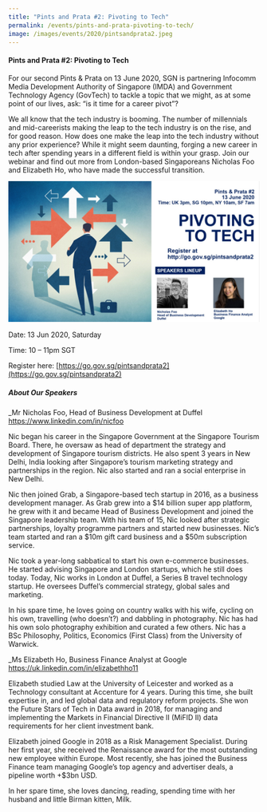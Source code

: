 ```yaml
---
title: "Pints and Prata #2: Pivoting to Tech"
permalink: /events/pints-and-prata-pivoting-to-tech/
image: /images/events/2020/pintsandprata2.jpeg
---
```


#### Pints and Prata #2: Pivoting to Tech

For our second Pints & Prata on 13 June 2020, SGN is partnering Infocomm Media Development Authority of Singapore (IMDA) and Government Technology Agency (GovTech) to tackle a topic that we might, as at some point of our lives, ask: “is it time for a career pivot”?

We all know that the tech industry is booming. The number of millennials and mid-careerists making the leap to the tech industry is on the rise, and for good reason. How does one make the leap into the tech industry without any prior experience? While it might seem daunting, forging a new career in tech after spending years in a different field is within your grasp. Join our webinar and find out more from London-based Singaporeans Nicholas Foo and Elizabeth Ho, who have made the successful transition.

![Image](/images/events/2020/pintsandprata2.jpeg)

Date: 13 Jun 2020, Saturday

Time: 10 – 11pm SGT  

Register here: [https://go.gov.sg/pintsandprata2](https://go.gov.sg/pintsandprata2)  

##### About Our Speakers

_Mr Nicholas Foo, Head of Business Development at Duffel
https://www.linkedin.com/in/nicfoo

Nic began his career in the Singapore Government at the Singapore Tourism Board. There, he oversaw as head of department the strategy and development of Singapore tourism districts. He also spent 3 years in New Delhi, India looking after Singapore’s tourism marketing strategy and partnerships in the region. Nic also started and ran a social enterprise in New Delhi. 
 
Nic then joined Grab, a Singapore-based tech startup in 2016, as a business development manager. As Grab grew into a $14 billion super app platform, he grew with it and became Head of Business Development and joined the Singapore leadership team. With his team of 15, Nic looked after strategic partnerships, loyalty programme partners and started new businesses. Nic’s team started and ran a $10m gift card business and a $50m subscription service.
 
Nic took a year-long sabbatical to start his own e-commerce businesses. He started advising Singapore and London startups, which he still does today. Today, Nic works in London at Duffel, a Series B travel technology startup. He oversees Duffel’s commercial strategy, global sales and marketing.
 
In his spare time, he loves going on country walks with his wife, cycling on his own, travelling (who doesn’t?) and dabbling in photography. Nic has had his own solo photography exhibition and curated a few others. Nic has a BSc Philosophy, Politics, Economics (First Class) from the University of Warwick.


_Ms Elizabeth Ho, Business Finance Analyst at Google
https://uk.linkedin.com/in/elizabethho11

Elizabeth studied Law at the University of Leicester and worked as a Technology consultant at Accenture for 4 years. During this time, she built expertise in, and led global data and regulatory reform projects. She won the Future Stars of Tech in Data award in 2018, for managing and implementing the Markets in Financial Directive II (MiFID II) data requirements for her client investment bank.
 
Elizabeth joined Google in 2018 as a Risk Management Specialist. During her first year, she received the Renaissance award for the most outstanding new employee within Europe. Most recently, she has joined the Business Finance team managing Google’s top agency and advertiser deals, a pipeline worth +$3bn USD.
 
In her spare time, she loves dancing, reading, spending time with her husband and little Birman kitten, Milk.
